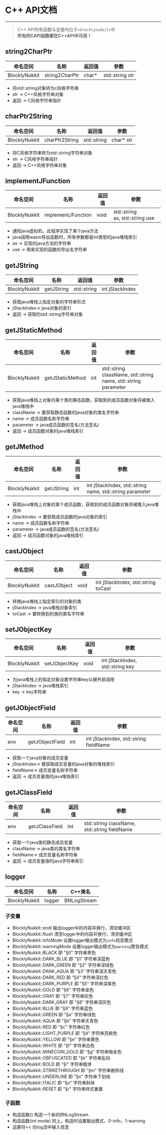 # C++ API文档  

*******************************************  

> C++ API所有函数与变量均位于`<blocklynukkit>`中  
> **所有的CAPI函数都在C++API中可用！**  

## string2CharPtr  

|命名空间|名称|返回值|参数|
|-|-|-|-|
|BlocklyNukkit|string2CharPtr|char\*|std::string str|

- 将std::string对象转为c风格字符串  
- str -> C++风格字符串对象  
- 返回 -> C风格字符串指针  

## charPtr2String  

|命名空间|名称|返回值|参数|
|-|-|-|-|
|BlocklyNukkit|charPtr2String|std::string|char\* str|

- 将C风格字符串转为std::string字符串对象  
- str -> C风格字符串指针  
- 返回 -> C++风格字符串对象  

## implementJFunction  

|命名空间|名称|返回值|参数|
|-|-|-|-|
|BlocklyNukkit|implementJFunction|void|std::string as, std::string use|

- 通知java虚拟机，此程序实现了某个java方法  
- java调用wasm导出函数时，所有参数都是int类型的java堆栈索引  
- as -> 实现的java方法的字符串  
- use -> 用来实现的函数的导出名字符串  

## getJString  

|命名空间|名称|返回值|参数|
|-|-|-|-|
|BlocklyNukkit|getJString|std::string|int jStackIndex|

- 获取java堆栈上指定对象的字符串形式  
- jStackIndex-> java对象的索引  
- 返回 -> 获取的std::string字符串对象  

## getJStaticMethod  

|命名空间|名称|返回值|参数|
|-|-|-|-|
|BlocklyNukkit|getJStaticMethod|int|std::string className, std::string name, std::string parameter|

- 获取java堆栈上对象的某个类的静态函数，获取到的成员函数对象将被推入java堆栈中  
- className -> 要获取静态函数的java对象的类名字符串  
- name -> 成员函数名称字符串  
- parameter -> java成员函数的签名(方法签名)  
- 返回 -> 成员函数对象的java堆栈索引  

## getJMethod  

|命名空间|名称|返回值|参数|
|-|-|-|-|
|BlocklyNukkit|getJString|int|int jStackIndex, std::string name, std::string parameter|

- 获取java堆栈上对象的某个成员函数，获取到的成员函数对象将被推入java堆栈中  
- jStackIndex -> 要获取成员函数的java对象的索引  
- name -> 成员函数名称字符串  
- parameter -> java成员函数的签名(方法签名)  
- 返回 -> 成员函数对象的java堆栈索引  

## castJObject  

|命名空间|名称|返回值|参数|
|-|-|-|-|
|BlocklyNukkit|castJObject|void|int jStackIndex, std::string toCast|

- 转换java堆栈上指定索引的对象的类  
- jStackIndex -> java堆栈对象索引  
- toCast -> 要转换到的类的类名字符串  

## setJObjectKey  

|命名空间|名称|返回值|参数|
|-|-|-|-|
|BlocklyNukkit|setJObjectKey|void|int jStackIndex, std::string key|

- 为java堆栈上的指定对象设置字符串key以被外部调用  
- jStackIndex -> java堆栈索引  
- key -> key字符串  

## getJObjectField  

|命名空间|名称|返回值|参数|
|-|-|-|-|
|env|getJObjectField|int|int jStackIndex, std::string fieldName|

- 获取一个java对象的成员变量  
- jStackIndex-> 要获取成员变量的java对象的堆栈索引  
- fieldName-> 成员变量名称字符串  
- 返回 -> 成员变量值的java堆栈索引  

## getJClassField  

|命名空间|名称|返回值|参数|
|-|-|-|-|
|env|getJClassField|int|std::string className, std::string fieldName|

- 获取一个java类的静态成员变量  
- className -> java类的类名字符串  
- fieldName-> 成员变量名称字符串  
- 返回 -> 成员变量值的java字符串索引  

## logger  

|命名空间|名称|C++类名|
|-|-|-|
|BlocklyNukkit|logger|BNLogStream|

### 子变量  

- BlocklyNukkit::endl 输出logger中的内容并换行，清空缓冲区  
- BlocklyNukkit::flush 清空logger中的内容并换行，清空缓冲区  
- BlocklyNukkit::infoMode 设置logger输出模式为`info`信息模式  
- BlocklyNukkit::warningMode 设置logger输出模式为`warning`警告模式  
- BlocklyNukkit::BLACK 即 "§0" 字符串黑色  
- BlocklyNukkit::DARK_BLUE 即 "§1" 字符串深蓝色  
- BlocklyNukkit::DARK_GREEN 即 "§2" 字符串深绿色  
- BlocklyNukkit::DRAK_AQUA 即 "§3" 字符串深天青色  
- BlocklyNukkit::DARK_RED 即 "§4" 字符串深红色  
- BlocklyNukkit::DARK_PURPLE 即 "§5" 字符串深紫色  
- BlocklyNukkit::GOLD 即 "§6" 字符串金色  
- BlocklyNukkit::GRAY 即 "§7" 字符串灰色  
- BlocklyNukkit::DARK_GRAY 即 "§8" 字符串深灰色  
- BlocklyNukkit::BLUE 即 "§9" 字符串蓝色  
- BlocklyNukkit::GREEN 即 "§a" 字符串绿色  
- BlocklyNukkit::AQUA 即 "§b" 字符串天青色  
- BlocklyNukkit::RED 即 "§c" 字符串红色  
- BlocklyNukkit::LIGHT_PURPLE 即 "§d" 字符串亮紫色  
- BlocklyNukkit::YELLOW 即 "§e" 字符串黄色  
- BlocklyNukkit::WHITE 即 "§f" 字符串白色  
- BlocklyNukkit::MINECOIN_GOLD 即 "§g" 字符串暗金色  
- BlocklyNukkit::OBFUSCATED 即 "§k" 字符串乱码  
- BlocklyNukkit::BOLD 即 "§l" 字符串粗体  
- BlocklyNukkit::STRIKETHROUGH 即 "§m" 字符串删除线  
- BlocklyNukkit::UNDERLINE 即 "§n" 字符串下划线  
- BlocklyNukkit::ITALIC 即 "§o" 字符串斜体  
- BlocklyNukkit::RESET 即 "§r" 字符串样式重置  

### 子函数  

- 构造函数() 构造一个新的BNLogStream  
- 构造函数(int mode) 同上，构造时设置输出模式，0-info，1-warning  
- 运算符<< 向log流中输入信息  
